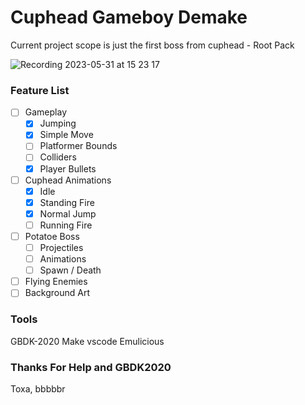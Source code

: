 # Cuphead Gameboy Demake
Current project scope is just the first boss from cuphead - Root Pack

![Recording 2023-05-31 at 15 23 17](https://github.com/deluxturtle/cuphead_gb/assets/4693968/588d3c0b-fe59-46f7-bc98-ab25e9ef2ec5)

### Feature List
- [ ] Gameplay
    - [x] Jumping
    - [x] Simple Move
    - [ ] Platformer Bounds
    - [ ] Colliders
    - [x] Player Bullets
- [ ] Cuphead Animations
    - [x] Idle
    - [x] Standing Fire
    - [x] Normal Jump
    - [ ] Running Fire
- [ ] Potatoe Boss
    - [ ] Projectiles
    - [ ] Animations
    - [ ] Spawn / Death
- [ ] Flying Enemies
- [ ] Background Art

### Tools
GBDK-2020
Make
vscode
Emulicious

### Thanks For Help and GBDK2020
Toxa,
bbbbbr
